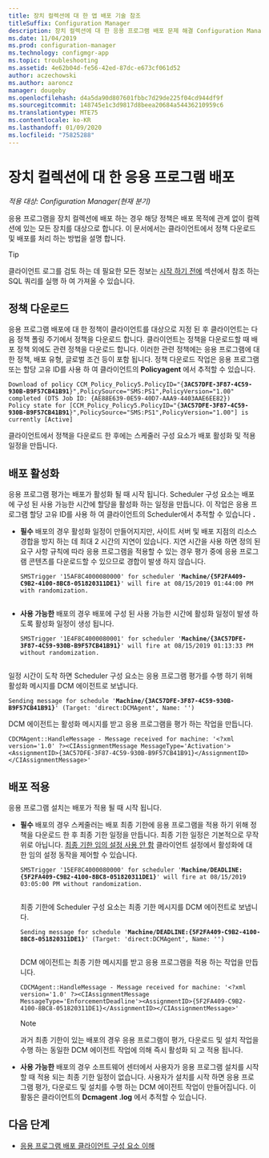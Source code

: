 ```yaml
---
title: 장치 컬렉션에 대 한 앱 배포 기술 참조
titleSuffix: Configuration Manager
description: 장치 컬렉션에 대 한 응용 프로그램 배포 문제 해결 Configuration Manager에 대 한 기술 참조입니다.
ms.date: 11/04/2019
ms.prod: configuration-manager
ms.technology: configmgr-app
ms.topic: troubleshooting
ms.assetid: 4e62b04d-fe56-42ed-87dc-e673cf061d52
author: aczechowski
ms.author: aaroncz
manager: dougeby
ms.openlocfilehash: d4a5da90d807601fbbc7d29de225f04cd944df9f
ms.sourcegitcommit: 148745e1c3d9817d8beea20684a54436210959c6
ms.translationtype: MTE75
ms.contentlocale: ko-KR
ms.lasthandoff: 01/09/2020
ms.locfileid: "75825288"
---
```

# <a name="application-deployment-for-device-collections"></a>장치 컬렉션에 대 한 응용 프로그램 배포

*적용 대상: Configuration Manager(현재 분기)*

응용 프로그램을 장치 컬렉션에 배포 하는 경우 해당 정책은 배포 목적에 관계 없이 컬렉션에 있는 모든 장치를 대상으로 합니다. 이 문서에서는 클라이언트에서 정책 다운로드 및 배포를 처리 하는 방법을 설명 합니다.

> [!TIP]
> 클라이언트 로그를 검토 하는 데 필요한 모든 정보는 [시작 하기 전에](/sccm/apps/understand/app-deployment-technical-reference#before-you-begin) 섹션에서 참조 하는 SQL 쿼리를 실행 하 여 가져올 수 있습니다.

## <a name="policy-download"></a>정책 다운로드

응용 프로그램 배포에 대 한 정책이 클라이언트를 대상으로 지정 된 후 클라이언트는 다음 정책 폴링 주기에서 정책을 다운로드 합니다. 클라이언트는 정책을 다운로드할 때 배포 정책 외에도 관련 정책을 다운로드 합니다. 이러한 관련 정책에는 응용 프로그램에 대 한 정책, 배포 유형, 글로벌 조건 등이 포함 됩니다. 정책 다운로드 작업은 응용 프로그램 또는 할당 고유 ID를 사용 하 여 클라이언트의 **Policyagent** 에서 추적할 수 있습니다.

<pre><code class="lang-text">Download of policy CCM_Policy_Policy5.PolicyID="{<b>3AC57DFE-3F87-4C59-930B-B9F57CB41B91</b>}",PolicySource="SMS:PS1",PolicyVersion="1.00" completed (DTS Job ID: {AE88E639-0E59-40D7-AAA9-4403AAE6EE82})
Policy state for [CCM_Policy_Policy5.PolicyID="{<b>3AC57DFE-3F87-4C59-930B-B9F57CB41B91</b>}",PolicySource="SMS:PS1",PolicyVersion="1.00"] is currently [Active]
</code></pre>

클라이언트에서 정책을 다운로드 한 후에는 스케줄러 구성 요소가 배포 활성화 및 적용 일정을 만듭니다.

## <a name="deployment-activation"></a>배포 활성화

응용 프로그램 평가는 배포가 활성화 될 때 시작 됩니다. Scheduler 구성 요소는 배포에 구성 된 사용 가능한 시간에 할당을 활성화 하는 일정을 만듭니다. 이 작업은 응용 프로그램 할당 고유 ID를 사용 하 여 클라이언트의 Scheduler에서 추적할 수 있습니다 **.**

- **필수** 배포의 경우 활성화 일정이 만들어지지만, 사이트 서버 및 배포 지점의 리소스 경합을 방지 하는 데 최대 2 시간의 지연이 있습니다. 지연 시간을 사용 하면 정의 된 요구 사항 규칙에 따라 응용 프로그램을 적용할 수 있는 경우 평가 중에 응용 프로그램 콘텐츠를 다운로드할 수 있으므로 경합이 발생 하지 않습니다.

    <pre><code class="lang-text">SMSTrigger '15AF8C4000080000' for scheduler '<b>Machine/{5F2FA409-C9B2-4100-8BC8-051820311DE1}</b>' will fire at 08/15/2019 01:44:00 PM with randomization.
    </code></pre>

- **사용 가능한** 배포의 경우 배포에 구성 된 사용 가능한 시간에 활성화 일정이 발생 하도록 활성화 일정이 생성 됩니다.

    <pre><code class="lang-text">SMSTrigger '1E4F8C4000080001' for scheduler '<b>Machine/{3AC57DFE-3F87-4C59-930B-B9F57CB41B91}</b>' will fire at 08/15/2019 01:13:33 PM without randomization.
    </code></pre>

일정 시간이 도착 하면 Scheduler 구성 요소는 응용 프로그램 평가를 수행 하기 위해 활성화 메시지를 DCM 에이전트로 보냅니다.

<pre><code class="lang-text">Sending message for schedule '<b>Machine/{3AC57DFE-3F87-4C59-930B-B9F57CB41B91}</b>' (Target: 'direct:DCMAgent', Name: '')
</code></pre>

DCM 에이전트는 활성화 메시지를 받고 응용 프로그램을 평가 하는 작업을 만듭니다.

```text
CDCMAgent::HandleMessage - Message received for machine: '<?xml version='1.0' ?><CIAssignmentMessage MessageType='Activation'><AssignmentID>{3AC57DFE-3F87-4C59-930B-B9F57CB41B91}</AssignmentID></CIAssignmentMessage>'
```

## <a name="deployment-enforcement"></a>배포 적용

응용 프로그램 설치는 배포가 적용 될 때 시작 됩니다.

- **필수** 배포의 경우 스케줄러는 배포 최종 기한에 응용 프로그램을 적용 하기 위해 정책을 다운로드 한 후 최종 기한 일정을 만듭니다. 최종 기한 일정은 기본적으로 무작위로 아닙니다. [최종 기한 임의 설정 사용 안 함](/sccm/core/clients/deploy/about-client-settings#disable-deadline-randomization) 클라이언트 설정에서 활성화에 대 한 임의 설정 동작을 제어할 수 있습니다.

    <pre><code class="lang-text">SMSTrigger '15EF8C4000080000' for scheduler '<b>Machine/DEADLINE:{5F2FA409-C9B2-4100-8BC8-051820311DE1}</b>' will fire at 08/15/2019 03:05:00 PM without randomization.
    </code></pre>

    최종 기한에 Scheduler 구성 요소는 최종 기한 메시지를 DCM 에이전트로 보냅니다. 

    <pre><code class="lang-text">Sending message for schedule '<b>Machine/DEADLINE:{5F2FA409-C9B2-4100-8BC8-051820311DE1}</b>' (Target: 'direct:DCMAgent', Name: '')
    </code></pre>

    DCM 에이전트는 최종 기한 메시지를 받고 응용 프로그램을 적용 하는 작업을 만듭니다.
  
    ```text
    CDCMAgent::HandleMessage - Message received for machine: '<?xml version='1.0' ?><CIAssignmentMessage MessageType='EnforcementDeadline'><AssignmentID>{5F2FA409-C9B2-4100-8BC8-051820311DE1}</AssignmentID></CIAssignmentMessage>'
    ```

    > [!NOTE]
    > 과거 최종 기한이 있는 배포의 경우 응용 프로그램이 평가, 다운로드 및 설치 작업을 수행 하는 동일한 DCM 에이전트 작업에 의해 즉시 활성화 되 고 적용 됩니다.

- **사용 가능한** 배포의 경우 소프트웨어 센터에서 사용자가 응용 프로그램 설치를 시작할 때 적용 되는 최종 기한 일정이 없습니다. 사용자가 설치를 시작 하면 응용 프로그램 평가, 다운로드 및 설치를 수행 하는 DCM 에이전트 작업이 만들어집니다. 이 활동은 클라이언트의 **Dcmagent .log** 에서 추적할 수 있습니다.

## <a name="next-steps"></a>다음 단계

- [응용 프로그램 배포 클라이언트 구성 요소 이해](/sccm/apps/understand/client-components-technical-reference)
